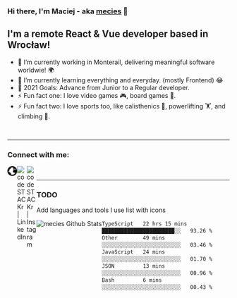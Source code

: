 ### Hi there, I'm Maciej - aka [mecies][website] 👋

## I'm a remote React & Vue developer based in Wrocław!

- 🔭  I’m currently working in Monterail, delivering meaningful software worldwie! 🌍
- 🌱  I’m currently learning everything and everyday. (mostly Frontend) 😂
- 🥅  2021 Goals: Advance from Junior to a Regular developer.
- ⚡ Fun fact one: I love video games 🎮, board games 🎲.
- ⚡ Fun fact two: I love sports too, like calisthenics 🧘, powerlifting 🏋️, and climbing 🧗.

<br />

---

### Connect with me:

[<img align="left" alt="codeSTACKr.com" width="22px" src="https://raw.githubusercontent.com/iconic/open-iconic/master/svg/globe.svg" />][website]
[<img align="left" alt="codeSTACKr | LinkedIn" width="22px" src="https://cdn.jsdelivr.net/npm/simple-icons@v3/icons/linkedin.svg" />][linkedin]
[<img align="left" alt="codeSTACKr | Instagram" width="22px" src="https://cdn.jsdelivr.net/npm/simple-icons@v3/icons/instagram.svg" />][instagram]

<br />

---

### TODO
Add languages and tools I use list with icons

<img align="left" alt="mecies Github Stats" src="https://github-readme-stats.vercel.app/api?username=mecies&show_icons=true&hide_border=true" />

<!--START_SECTION:waka-->
```text
TypeScript   22 hrs 15 mins  ███████████████████████░░   93.26 % 
Other        49 mins         ░░░░░░░░░░░░░░░░░░░░░░░░░   03.46 % 
JavaScript   24 mins         ░░░░░░░░░░░░░░░░░░░░░░░░░   01.70 % 
JSON         13 mins         ░░░░░░░░░░░░░░░░░░░░░░░░░   00.96 % 
Bash         6 mins          ░░░░░░░░░░░░░░░░░░░░░░░░░   00.43 %
```
<!--END_SECTION:waka-->

[website]: https://mecies.github.io/me
[instagram]: https://instagram.com/xmasiek
[linkedin]: https://linkedin.com/in/maciej=hnat
